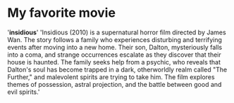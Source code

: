 # My favorite movie
'**insidious**'
'Insidious (2010) is a supernatural horror film directed by James Wan. The story follows a family who experiences disturbing and terrifying events after moving into a new home. Their son, Dalton, mysteriously falls into a coma, and strange occurrences escalate as they discover that their house is haunted. The family seeks help from a psychic, who reveals that Dalton's soul has become trapped in a dark, otherworldly realm called "The Further," and malevolent spirits are trying to take him. The film explores themes of possession, astral projection, and the battle between good and evil spirits.'
